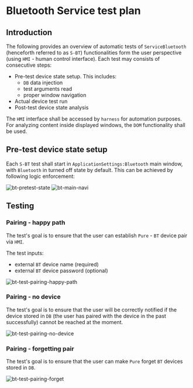 # Bluetooth Service test plan

## Introduction 

The following provides an overview of automatic tests of `ServiceBluetooth` (henceforth referred to as `S-BT`) functionalities form the user perspective (using `HMI` - human control interface). 
Each test may consists of consecutive steps:
* Pre-test device state setup. This includes:
  * `DB` data injection
  * test arguments read
  * proper window navigation  
* Actual device test run
* Post-test device state analysis

The `HMI` interface shall be accessed by `harness` for automation purposes. 
For analyzing content inside displayed windows, the `DOM` functionality shall be used.

## Pre-test device state setup

Each `S-BT` test shall start in `ApplicationSettings:Bluetooth` main window, with `Bluetooth` in turned off state by default. 
This can be achieved by following logic enforcement:

![bt-pretest-state](./bluetooth-main-window-navigation.svg)
![bt-main-navi](./bluetooth-pretest-condition.svg)

## Testing

### Pairing - happy path 

The test's goal is to ensure that the user can establish `Pure` - `BT` device pair via `HMI`. 

The test inputs:
* external `BT` device name (required)
* external `BT` device password (optional)

![bt-test-pairing-happy-path](./bluetooth-test-pairing-happy-path.svg)

### Pairing - no device

The test's goal is to ensure that the user will be correctly notified if the device stored in `DB` 
(the user has paired with the device in the past successfully) cannot be reached at the moment.

![bt-test-pairing-no-device](./bluetooth-test-pairing-no-device.svg)

### Pairing - forgetting pair

The test's goal is to ensure that the user can make `Pure` forget `BT` devices stored in `DB`.

![bt-test-pairing-forget](./bluetooth-test-pairing-forget-pair.svg)
